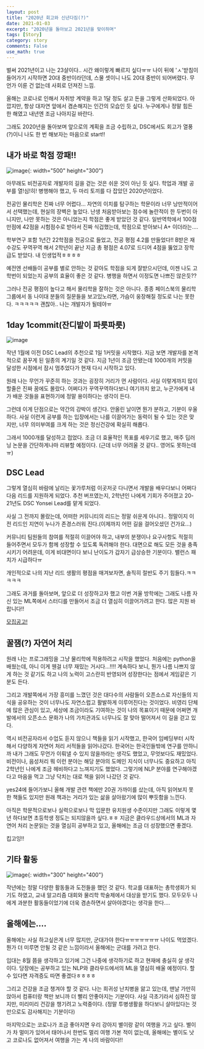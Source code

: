 ```yaml
---
layout: post
title: "2020년 회고와 신년다짐(?)"
date: 2021-01-03
excerpt: "2020년을 돌아보고 2021년을 맞이하며"
tags: [Story]
category: story
comments: False
use_math: true
---
```


벌써 2021년이고 나는 23살이다.. 시간 왜이렇게 빠르지 싶다ㅠㅠ
나이 뒤에 'ㅅ'받침이 들어가기 시작하면 20대 중반이라던데, 스물 셋이니 나도 20대 중반이 되어버렸다.
무언가 이룬 건 없는데 사회로 던져진 느낌.

올해는 코로나로 인해서 자취방 계약을 하고 1달 정도 살고 돈을 그렇게 산화되었다. 아깝지만, 항상 대자연 앞에서 겸손해지는 인간의 모습인 듯 싶다.
누구에게나 정말 힘든 한 해였고 내년엔 조금 나아지길 바란다.

그래도 2020년을 돌아보며 앞으로의 계획을 조금 수립하고, DSC에서도 회고가 열풍(?)이니 나도 한 번 해보자는 마음으로 start!!

## 내가 바로 학점 깡패!!
![image](https://user-images.githubusercontent.com/49096513/103524711-5e23ef00-4ec1-11eb-99d5-50fc0b7be4a6.png){: width="500" height="300"}

아무래도 비전공자로 개발자의 길을 걷는 것은 쉬운 것이 아닌 듯 싶다. 학업과 개발 공부를 열!심!히! 병행해야 했고, 두 마리 토끼를 다 잡았던 2020년이었다.

전공인 물리학은 진짜 너무 어렵다... 자연의 이치를 탐구하는 학문이라 너무 낭만적이어서 선택했는데, 현실의 장벽은 높았다.
난생 처음받아보는 점수에 놀란적이 한 두번이 아니지만, 나만 못하는 것은 아니었는지 학점은 좋게 받았던 것 같다.
일반역학에서 100점 만점에 42점을 시험점수로 받아서 진짜 식겁했는데, 학점으로 받아보니 A+ 이더라는....

학부연구 포함 1년간 22학점을 전공으로 들었고, 전공 평점 4.2를 만들었다!! B받은 재수강도 꾸역꾸역 해서 2학년이 끝난 지금 총 평점은 4.07로 드디어 4점을 뚫었고 장학급도 받았다. 내 인생업적ㅎㅎㅎㅎ

예전엔 선배들이 공부를 별로 안하는 것 같아도 학점을 되게 잘받으시던데, 이젠 나도 고학번이 되었는지 공부의 효율이 좋은 것 같다. 병행을 하면서 이정도면 나쁘진 않은듯??

그러나 전공 평점이 높다고 해서 물리학을 잘하는 것은 아니다. 종종 페이스북의 물리학 그룹에서 동 나이대 분들의 질문들을 보고있노라면, 가슴이 웅장해질 정도로 나는 못한다. ㅋㅋㅋㅋㅋ
괜찮아.. 나는 개발자가 될테야ㅠ

## 1day 1commit(잔디밭이 파릇파릇)
![image](https://user-images.githubusercontent.com/49096513/103466398-2f562d80-4d88-11eb-8d68-fa5b360148ab.png)

작년 1월에 이전 DSC Lead의 추천으로 1일 1커밋을 시작했다. 지금 보면 개발자를 본격적으로 꿈꾸게 된 일종의 계기일 것 같다.
지금 1년이 조금 안됐는데 1000개의 커밋을 달성한 시점에서 잠시 멈추었다가 현재 다시 시작하고 있다. 

원래 나는 무언가 꾸준히 하는 것과는 굉장히 거리가 먼 사람이다. 사실 이렇게까지 많이 할줄은 진짜 꿈에도 몰랐다. 어쩌다가 꾸역꾸역하다보니 여기까지 왔고, 누군가에게 내가 배운 것들을 표현하기에 정말 용이하다는 생각이 든다.

그런데 이게 단점으로는 약간의 강박이 생긴다. 안올린 날이면 뭔가 분하고, 기분이 우울하다. 사실 이런게 공부를 하는 입장에서는 나를 이끌어가는 동력이 될 수 있는 것은 맞지만, 너무 의미부여를 크게 하는 것은 정신건강에 확실히 해롭다.

그래서 1000개를 달성하고 접었다. 조금 더 효율적인 목표를 세우기로 했고, 매주 딥러닝 논문을 간단하게나마 리뷰할 예정이다. (근데 너무 어려울 것 같다.. 영어도 못하는데 ㅠ)

## DSC Lead
그렇게 열심히 바람에 날리는 꽃가루처럼 이곳저곳 다니면서 개발을 배우다보니 어쩌다 다음 리드를 지원하게 되었다. 추천 버프였는지, 2학년인 나에게 기회가 주어졌고 20-21년도 DSC Yonsei Lead를 맡게 되었다.

사실 그 전까지 몰랐는데, 어떠한 커뮤니티의 리드는 정말 쉬운게 아니다.. 정말이지 이전 리드인 지연이 누나가 존경스러워 진다.(이제까지 어떤 길을 걸어오셨던 건가요...)

커뮤니티 팀원들의 참여를 적절히 이끌어야 하고, 내부의 분쟁이나 요구사항도 적절히 들어주면서 모두가 함께 성장할 수 있도록 독려해야 한다. 대면으로 해도 모든 것을 충족시키기 어려운데, 이게 비대면이다 보니 난이도가 갑자기 급상승한 기분이다. 밸런스 패치가 시급하다ㅠ

개인적으로 나의 지난 리드 생활의 평점을 매겨보자면, 솔직히 절반도 주기 힘들다.ㅋㅋㅋㅋㅋ

그래도 과거를 돌아보며, 앞으로 더 성장하고자 했고 이번 겨울 방학에는 그래도 나름 자신 있는 ML쪽에서 스터디를 만들어서 조금 더 열심히 이끌어가려고 한다.
많은 지원 바랍니다!!

[모집공고!](https://www.notion.so/DSC-ML-Study-675676a1bf6b4f9385cb6dbb77bed551)

## 꿀잼(?) 자연어 처리
원래 나는 프로그래밍을 그냥 물리학에 적용하려고 시작을 했었다. 처음에는 python을 배웠는데, 아니 이게 웬걸 너무 재밌는 거시다...!!!!
계속하다 보니, 뭔가 나름 나쁘지 않게 하는 것 같기도 하고 나의 노력이 고스란히 반영되어 성장한다는 점에서 게임같은 기분도 든다. 

그리고 개발쪽에서 가장 흥미를 느꼈던 것은 대다수의 사람들이 오픈소스로 자신들의 지식을 공유하는 것이 너무나도 자연스럽고 활발하게 이루어진다는 것이었다.
비영리 단체에 많은 관심이 있고, 세상에 조금이라도 기여하는 것이 나의 목표이기 때문에 어쩌면 개발에서의 오픈소스 문화가 나의 가치관과도 너무나도 잘 맞아 떨어져서 이 길을 걷고 있다.

역시 비전공자라서 수업도 듣지 않으니 책들을 읽기 시작했고, 한국어 임베딩부터 시작해서 다양하게 자연어 처리 서적들을 읽어나갔다. 
한국어는 한국인들밖에 연구를 안하니까 내가 그래도 무언가 이뤄낼 수 있지 않을까라는 생각도 했었고, 무엇보다도 재밌었다.
비전이나, 음성처리 뭐 이런 분야는 해당 분야의 도메인 지식이 너무나도 중요하고 아직 2학년인 나에게 조금 헤비하다고 느껴지기도 했었다.
그렇기에 NLP 분야를 연구해야겠다고 마음을 먹고 그냥 닥치는 대로 책을 읽어 나갔던 것 같다.

yes24에 들어가보니 올해 개발 관련 책에만 20권 가까이를 샀는데, 아직 읽어보지 못한 책들도 있지만 원래 책과는 거리가 있는 삶을 살아왔기에 많이 뿌듯함을 느낀다.

아직은 학문적으로보나 실력으로보나 막 입문한 유치원생 수준이지만 그래도 이렇게 몇년 하다보면 초등학생 정도는 되지않을까 싶다.ㅎㅎ 지금은 클라우드상에서의 ML과 자연어 처리 논문읽는 것을 열심히 공부하고 있고, 올해에는 조금 더 성장했으면 좋겠다. 

킵고잉!!

## 기타 활동
![image](https://user-images.githubusercontent.com/49096513/103525744-1900bc80-4ec3-11eb-9a66-338f8534cfdf.png){: width="300" height="400"}

작년에는 정말 다양한 활동들과 도전들을 했던 것 같다. 학교를 대표하는 총학생회가 되기도 하였고, 교내 알고리즘 대회와 물리학 학술제에서 대상을 받기도 했다.
모두모두 나에게 과분한 활동들이었기에 더욱 겸손하면서 살아야겠다는 생각을 한다....

## 올해에는....
올해에는 사실 하고싶은게 너무 많지만, 군대가야 한다ㅠㅠㅠㅠㅠㅠㅠ 나이도 먹었겠다. 뭔가 더 미루면 안될 것 같은 느낌이라서 올해에는 군대를 가려고 한다.

입대는 8월 쯤을 생각하고 있기에 그건 나중에 생각하기로 하고 현재에 충실히 살 생각이다. 당장에는 공부하고 있는 NLP와 클라우드에서의 ML을 열심히 배울 예정이다. 할 수 있다면 자격증도 따면 좋겠다ㅎㅎㅎㅎ

그리고 건강을 조금 챙겨야 할 것 같다. 나는 희귀성 난치병을 앓고 있는데, 맨날 가만히 앉아서 컴퓨터랑 책만 보니까 더 빨리 안좋아지는 기분이다. 사실 극초기라서 심하진 않지만, 미리미리 건강을 챙기려고 노력중이다. (정말 투병생활을 하다보니 살아있다는 것만으로도 감사해지는 기분이다)

마지막으로는 코로나가 조금 좋아지면 우리 강아지 별이랑 같이 여행을 가고 싶다. 별이가 차 멀미가 있어서 태어나서 한번도 멀리 여행 가본 적이 없는데, 올해에는 별이도 낫고 코로나도 없어져서 여행을 가는 게 나의 바람이다!!
